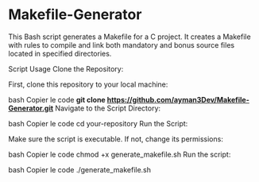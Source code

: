 # Makefile-Generator
This Bash script generates a Makefile for a C project. It creates a Makefile with rules to compile and link both mandatory and bonus source files located in specified directories.

Script Usage
Clone the Repository:

First, clone this repository to your local machine:

bash
Copier le code
**git clone https://github.com/ayman3Dev/Makefile-Generator.git**
Navigate to the Script Directory:

bash
Copier le code
cd your-repository
Run the Script:

Make sure the script is executable. If not, change its permissions:

bash
Copier le code
chmod +x generate_makefile.sh
Run the script:

bash
Copier le code
./generate_makefile.sh
